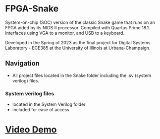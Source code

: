 # FPGA-Snake 
System-on-chip (SOC) version of the classic Snake game that runs on an FPGA aided by its NIOS II processor. Compiled with Quartus Prime 18.1. 
Interfaces using VGA to a monitor, and USB to a keyboard. 

Developed in the Spring of 2023 as the final project for Digital Systems Laboratory - ECE385 at the University of Illinois at Urbana-Champaign.  
## Navigation
- All project files located in the Snake folder including the .sv (system verilog) files.
### System verilog files
- located in the System Verilog folder
- included for ease of access

# [Video Demo](https://youtu.be/omBCoxY6hgE)


